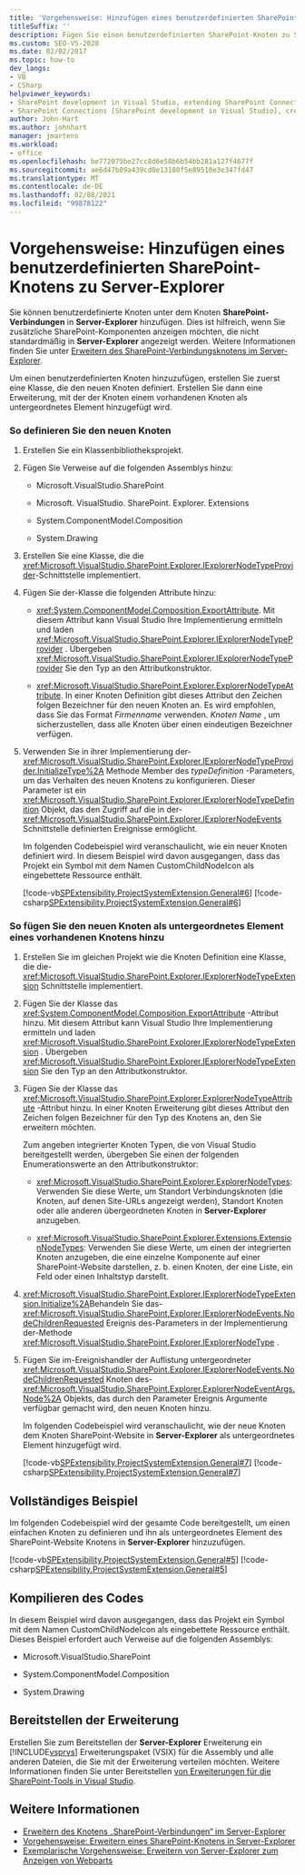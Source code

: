 ```yaml
---
title: 'Vorgehensweise: Hinzufügen eines benutzerdefinierten SharePoint-Knotens zu Server-Explorer | Microsoft-Dokumentation'
titleSuffix: ''
description: Fügen Sie einen benutzerdefinierten SharePoint-Knoten zu Server-Explorer in Visual Studio hinzu. Zeigen Sie zusätzliche SharePoint-Komponenten an, die standardmäßig nicht in Server-Explorer angezeigt werden.
ms.custom: SEO-VS-2020
ms.date: 02/02/2017
ms.topic: how-to
dev_langs:
- VB
- CSharp
helpviewer_keywords:
- SharePoint development in Visual Studio, extending SharePoint Connections node in Server Explorer
- SharePoint Connections [SharePoint development in Visual Studio], creating a new node type
author: John-Hart
ms.author: johnhart
manager: jmartens
ms.workload:
- office
ms.openlocfilehash: be772075be27cc8d6e58b6b54bb281a127f4677f
ms.sourcegitcommit: ae6d47b09a439cd0e13180f5e89510e3e347fd47
ms.translationtype: MT
ms.contentlocale: de-DE
ms.lasthandoff: 02/08/2021
ms.locfileid: "99878122"
---
```

# <a name="how-to-add-a-custom-sharepoint-node-to-server-explorer"></a>Vorgehensweise: Hinzufügen eines benutzerdefinierten SharePoint-Knotens zu Server-Explorer
  Sie können benutzerdefinierte Knoten unter dem Knoten **SharePoint-Verbindungen** in **Server-Explorer** hinzufügen. Dies ist hilfreich, wenn Sie zusätzliche SharePoint-Komponenten anzeigen möchten, die nicht standardmäßig in **Server-Explorer** angezeigt werden. Weitere Informationen finden Sie unter [Erweitern des SharePoint-Verbindungsknotens im Server-Explorer](../sharepoint/extending-the-sharepoint-connections-node-in-server-explorer.md).

 Um einen benutzerdefinierten Knoten hinzuzufügen, erstellen Sie zuerst eine Klasse, die den neuen Knoten definiert. Erstellen Sie dann eine Erweiterung, mit der der Knoten einem vorhandenen Knoten als untergeordnetes Element hinzugefügt wird.

### <a name="to-define-the-new-node"></a>So definieren Sie den neuen Knoten

1. Erstellen Sie ein Klassenbibliotheksprojekt.

2. Fügen Sie Verweise auf die folgenden Assemblys hinzu:

    - Microsoft.VisualStudio.SharePoint

    - Microsoft. VisualStudio. SharePoint. Explorer. Extensions

    - System.ComponentModel.Composition

    - System.Drawing

3. Erstellen Sie eine Klasse, die die <xref:Microsoft.VisualStudio.SharePoint.Explorer.IExplorerNodeTypeProvider>-Schnittstelle implementiert.

4. Fügen Sie der-Klasse die folgenden Attribute hinzu:

    - <xref:System.ComponentModel.Composition.ExportAttribute>. Mit diesem Attribut kann Visual Studio Ihre Implementierung ermitteln und laden <xref:Microsoft.VisualStudio.SharePoint.Explorer.IExplorerNodeTypeProvider> . Übergeben <xref:Microsoft.VisualStudio.SharePoint.Explorer.IExplorerNodeTypeProvider> Sie den Typ an den Attributkonstruktor.

    - <xref:Microsoft.VisualStudio.SharePoint.Explorer.ExplorerNodeTypeAttribute>. In einer Knoten Definition gibt dieses Attribut den Zeichen folgen Bezeichner für den neuen Knoten an. Es wird empfohlen, dass Sie das Format *Firmenname* verwenden. *Knoten Name* , um sicherzustellen, dass alle Knoten über einen eindeutigen Bezeichner verfügen.

5. Verwenden Sie in ihrer Implementierung der- <xref:Microsoft.VisualStudio.SharePoint.Explorer.IExplorerNodeTypeProvider.InitializeType%2A> Methode Member des *typeDefinition* -Parameters, um das Verhalten des neuen Knotens zu konfigurieren. Dieser Parameter ist ein <xref:Microsoft.VisualStudio.SharePoint.Explorer.IExplorerNodeTypeDefinition> Objekt, das den Zugriff auf die in der- <xref:Microsoft.VisualStudio.SharePoint.Explorer.IExplorerNodeEvents> Schnittstelle definierten Ereignisse ermöglicht.

     Im folgenden Codebeispiel wird veranschaulicht, wie ein neuer Knoten definiert wird. In diesem Beispiel wird davon ausgegangen, dass das Projekt ein Symbol mit dem Namen CustomChildNodeIcon als eingebettete Ressource enthält.

     [!code-vb[SPExtensibility.ProjectSystemExtension.General#6](../sharepoint/codesnippet/VisualBasic/projectsystemexamples/extension/serverexplorernode.vb#6)]
     [!code-csharp[SPExtensibility.ProjectSystemExtension.General#6](../sharepoint/codesnippet/CSharp/projectsystemexamples/extension/serverexplorernode.cs#6)]

### <a name="to-add-the-new-node-as-a-child-of-an-existing-node"></a>So fügen Sie den neuen Knoten als untergeordnetes Element eines vorhandenen Knotens hinzu

1. Erstellen Sie im gleichen Projekt wie die Knoten Definition eine Klasse, die die- <xref:Microsoft.VisualStudio.SharePoint.Explorer.IExplorerNodeTypeExtension> Schnittstelle implementiert.

2. Fügen Sie der Klasse das <xref:System.ComponentModel.Composition.ExportAttribute> -Attribut hinzu. Mit diesem Attribut kann Visual Studio Ihre Implementierung ermitteln und laden <xref:Microsoft.VisualStudio.SharePoint.Explorer.IExplorerNodeTypeExtension> . Übergeben <xref:Microsoft.VisualStudio.SharePoint.Explorer.IExplorerNodeTypeExtension> Sie den Typ an den Attributkonstruktor.

3. Fügen Sie der Klasse das <xref:Microsoft.VisualStudio.SharePoint.Explorer.ExplorerNodeTypeAttribute> -Attribut hinzu. In einer Knoten Erweiterung gibt dieses Attribut den Zeichen folgen Bezeichner für den Typ des Knotens an, den Sie erweitern möchten.

     Zum angeben integrierter Knoten Typen, die von Visual Studio bereitgestellt werden, übergeben Sie einen der folgenden Enumerationswerte an den Attributkonstruktor:

    - <xref:Microsoft.VisualStudio.SharePoint.Explorer.ExplorerNodeTypes>: Verwenden Sie diese Werte, um Standort Verbindungsknoten (die Knoten, auf denen Site-URLs angezeigt werden), Standort Knoten oder alle anderen übergeordneten Knoten in **Server-Explorer** anzugeben.

    - <xref:Microsoft.VisualStudio.SharePoint.Explorer.Extensions.ExtensionNodeTypes>: Verwenden Sie diese Werte, um einen der integrierten Knoten anzugeben, die eine einzelne Komponente auf einer SharePoint-Website darstellen, z. b. einen Knoten, der eine Liste, ein Feld oder einen Inhaltstyp darstellt.

4. <xref:Microsoft.VisualStudio.SharePoint.Explorer.IExplorerNodeTypeExtension.Initialize%2A>Behandeln Sie das- <xref:Microsoft.VisualStudio.SharePoint.Explorer.IExplorerNodeEvents.NodeChildrenRequested> Ereignis des-Parameters in der Implementierung der-Methode <xref:Microsoft.VisualStudio.SharePoint.Explorer.IExplorerNodeType> .

5. Fügen Sie im-Ereignishandler der Auflistung untergeordneter <xref:Microsoft.VisualStudio.SharePoint.Explorer.IExplorerNodeEvents.NodeChildrenRequested> Knoten des- <xref:Microsoft.VisualStudio.SharePoint.Explorer.ExplorerNodeEventArgs.Node%2A> Objekts, das durch den Parameter Ereignis Argumente verfügbar gemacht wird, den neuen Knoten hinzu.

     Im folgenden Codebeispiel wird veranschaulicht, wie der neue Knoten dem Knoten SharePoint-Website in **Server-Explorer** als untergeordnetes Element hinzugefügt wird.

     [!code-vb[SPExtensibility.ProjectSystemExtension.General#7](../sharepoint/codesnippet/VisualBasic/projectsystemexamples/extension/serverexplorernode.vb#7)]
     [!code-csharp[SPExtensibility.ProjectSystemExtension.General#7](../sharepoint/codesnippet/CSharp/projectsystemexamples/extension/serverexplorernode.cs#7)]

## <a name="complete-example"></a>Vollständiges Beispiel
 Im folgenden Codebeispiel wird der gesamte Code bereitgestellt, um einen einfachen Knoten zu definieren und ihn als untergeordnetes Element des SharePoint-Website Knotens in **Server-Explorer** hinzuzufügen.

 [!code-vb[SPExtensibility.ProjectSystemExtension.General#5](../sharepoint/codesnippet/VisualBasic/projectsystemexamples/extension/serverexplorernode.vb#5)]
 [!code-csharp[SPExtensibility.ProjectSystemExtension.General#5](../sharepoint/codesnippet/CSharp/projectsystemexamples/extension/serverexplorernode.cs#5)]

## <a name="compiling-the-code"></a>Kompilieren des Codes
 In diesem Beispiel wird davon ausgegangen, dass das Projekt ein Symbol mit dem Namen CustomChildNodeIcon als eingebettete Ressource enthält. Dieses Beispiel erfordert auch Verweise auf die folgenden Assemblys:

- Microsoft.VisualStudio.SharePoint

- System.ComponentModel.Composition

- System.Drawing

## <a name="deploy-the-extension"></a>Bereitstellen der Erweiterung
 Erstellen Sie zum Bereitstellen der **Server-Explorer** Erweiterung ein [!INCLUDE[vsprvs](../sharepoint/includes/vsprvs-md.md)] Erweiterungspaket (VSIX) für die Assembly und alle anderen Dateien, die Sie mit der Erweiterung verteilen möchten. Weitere Informationen finden Sie unter Bereitstellen [von Erweiterungen für die SharePoint-Tools in Visual Studio](../sharepoint/deploying-extensions-for-the-sharepoint-tools-in-visual-studio.md).

## <a name="see-also"></a>Weitere Informationen
- [Erweitern des Knotens „SharePoint-Verbindungen“ im Server-Explorer](../sharepoint/extending-the-sharepoint-connections-node-in-server-explorer.md)
- [Vorgehensweise: Erweitern eines SharePoint-Knotens in Server-Explorer](../sharepoint/how-to-extend-a-sharepoint-node-in-server-explorer.md)
- [Exemplarische Vorgehensweise: Erweitern von Server-Explorer zum Anzeigen von Webparts](../sharepoint/walkthrough-extending-server-explorer-to-display-web-parts.md)
